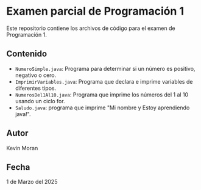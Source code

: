 # Examen parcial de Programación 1

Este repositorio contiene los archivos de código para el examen de Programación 1.

## Contenido

* `NumeroSimple.java`: Programa para determinar si un número es positivo, negativo o cero.
* `ImprimirVariables.java`: Programa que declara e imprime variables de diferentes tipos.
* `NumerosDel1Al10.java`: Programa que imprime los números del 1 al 10 usando un ciclo for.
* `Saludo.java`: programa que imprime "Mi nombre y Estoy aprendiendo java!".

## Autor

Kevin Moran

## Fecha

1 de Marzo del 2025
